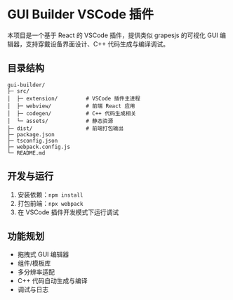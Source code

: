 # GUI Builder VSCode 插件

本项目是一个基于 React 的 VSCode 插件，提供类似 grapesjs 的可视化 GUI 编辑器，支持穿戴设备界面设计、C++ 代码生成与编译调试。

## 目录结构

```
gui-builder/
├─ src/
│  ├─ extension/         # VSCode 插件主进程
│  ├─ webview/           # 前端 React 应用
│  ├─ codegen/           # C++ 代码生成相关
│  └─ assets/            # 静态资源
├─ dist/                 # 前端打包输出
├─ package.json
├─ tsconfig.json
├─ webpack.config.js
└─ README.md
```

## 开发与运行

1. 安装依赖：`npm install`
2. 打包前端：`npx webpack`
3. 在 VSCode 插件开发模式下运行调试

## 功能规划
- 拖拽式 GUI 编辑器
- 组件/模板库
- 多分辨率适配
- C++ 代码自动生成与编译
- 调试与日志 